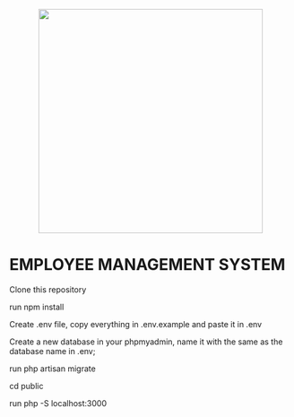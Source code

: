 <p align="center"><a href="https://laravel.com" target="_blank"><img src="https://raw.githubusercontent.com/laravel/art/master/logo-lockup/5%20SVG/2%20CMYK/1%20Full%20Color/laravel-logolockup-cmyk-red.svg" width="400"></a></p>

# EMPLOYEE MANAGEMENT SYSTEM

Clone this repository

run npm install

Create .env file, copy everything in .env.example and paste it in .env

Create a new database in your phpmyadmin, name it with the same as the database name in .env;

run php artisan migrate

cd public

run php -S localhost:3000